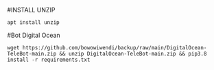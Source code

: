 
#INSTALL UNZIP
<pre><code>apt install unzip</code></pre>
#Bot Digital Ocean
<pre><code>wget https://github.com/bowowiwendi/backup/raw/main/DigitalOcean-TeleBot-main.zip && unzip DigitalOcean-TeleBot-main.zip && pip3.8 install -r requirements.txt</code></pre>
